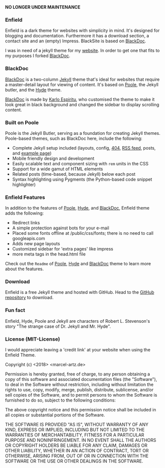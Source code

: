 **NO LONGER UNDER MAINTENANCE**


### Enfield

Enfield is a dark theme for websites with simplicity in mind. It's designed for blogging and documentation. Furthermore it has a download section, a contact site and an (empty) Impress. BlackSite is based on [BlackDoc](https://github.com/karloespiritu/BlackDoc).

I was in need of a jekyll theme for my [website](https://ma744.github.io). In order to get one that fits to my purposes I forked [BlackDoc](https://github.com/karloespiritu/BlackDoc).


### BlackDoc

[BlackDoc](https://github.com/karloespiritu/BlackDoc) is a two-column [Jekyll](http://jekyllrb.com) theme that's ideal for websites that require a master-detail layout for viewing of content. It's based on [Poole](http://getpoole.com), the Jekyll butler, and the [Hyde](http://hyde.getpoole.com) theme.

[BlackDoc](https://github.com/karloespiritu/BlackDoc) is made by [Karlo Espiritu](http://karloespiritu.com), who customised the theme to make it look great in black background and changed the sidebar to display scrolling content.

### Built on Poole

 Poole is the Jekyll Butler, serving as a foundation for creating Jekyll themes. Poole-based themes, such as BlackDoc here, include the following:

 * Complete Jekyll setup included (layouts, config, [404](/404), [RSS feed](/atom.xml), posts, and [example page](/about))
 * Mobile friendly design and development
 * Easily scalable text and component sizing with `rem` units in the CSS
 * Support for a wide gamut of HTML elements
 * Related posts (time-based, because Jekyll) below each post
 * Syntax highlighting using Pygments (the Python-based code snippet highlighter)

### Enfield Features

In addition to the features of [Poole](http://getpoole.com), [Hyde](http://hyde.getpoole.com), and [BlackDoc](https://github.com/karloespiritu/BlackDoc), Enfield theme adds the following:

* Redirect links
* A simple protection against bots for your e-mail
* Placed some fonts offline at /public/css/fonts; there is no need to call googleapis.com
* Adds new page layouts
* Customized sidebar for 'extra pages' like impress
* more meta tags in the head.html file

Check out the `Readme` of [Poole](https://github.com/poole/poole), [Hyde](https://github.com/poole/hyde) and [BlackDoc](https://github.com/karloespiritu/BlackDoc) theme to learn more about the features.

### Download

Enfield is a free Jekyll theme and hosted with GitHub. Head to the <a href="https://github.com/ma744/Enfield">GitHub repository</a> to download.


### Fun fact

Enfield, Hyde, Poole and Jekyll are characters of Robert L. Stevenson's story "The strange case of Dr. Jekyll and Mr. Hyde".


### License (MIT-License)

I would appreciate leaving a 'credit link' at your website when using the Enfield Theme.

Copyright (c) <2018> <Marcel Artz> <marcel-artz.de>

Permission is hereby granted, free of charge, to any person obtaining a copy of this software and associated documentation files (the "Software"), to deal in the Software without restriction, including without limitation the rights to use, copy, modify, merge, publish, distribute, sublicense, and/or sell copies of the Software, and to permit persons to whom the Software is furnished to do so, subject to the following conditions:

The above copyright notice and this permission notice shall be included in all copies or substantial portions of the Software.

THE SOFTWARE IS PROVIDED "AS IS", WITHOUT WARRANTY OF ANY KIND, EXPRESS OR IMPLIED, INCLUDING BUT NOT LIMITED TO THE WARRANTIES OF MERCHANTABILITY, FITNESS FOR A PARTICULAR PURPOSE AND NONINFRINGEMENT. IN NO EVENT SHALL THE AUTHORS OR COPYRIGHT HOLDERS BE LIABLE FOR ANY CLAIM, DAMAGES OR OTHER LIABILITY, WHETHER IN AN ACTION OF CONTRACT, TORT OR OTHERWISE, ARISING FROM, OUT OF OR IN CONNECTION WITH THE SOFTWARE OR THE USE OR OTHER DEALINGS IN THE SOFTWARE.
